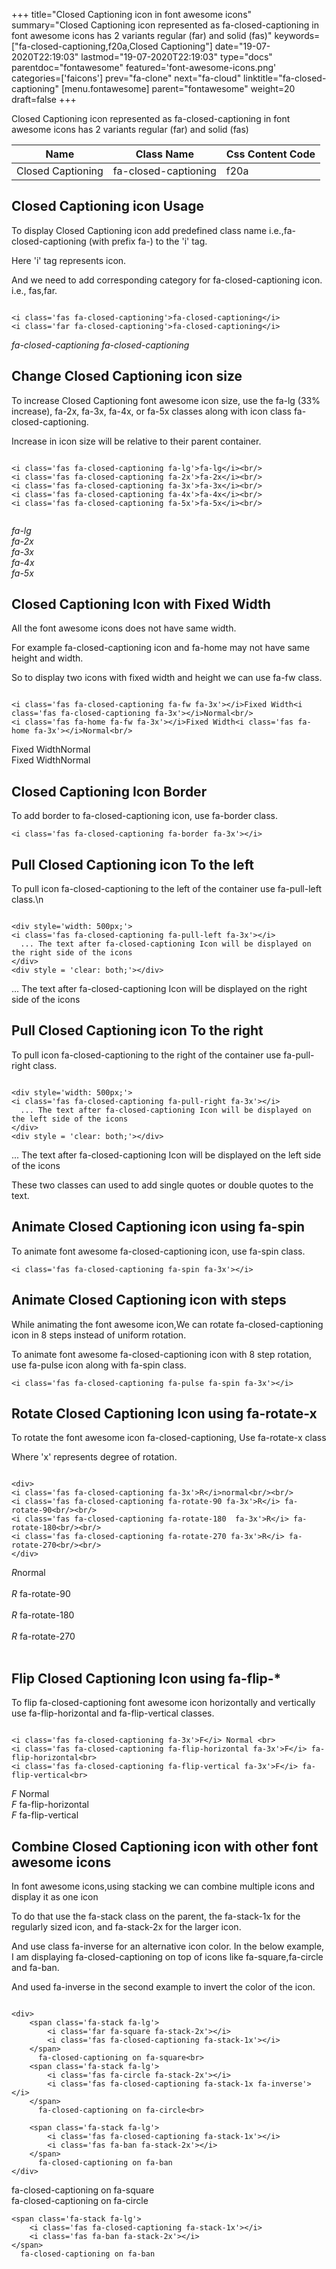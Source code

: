 +++
title="Closed Captioning icon in font awesome icons"
summary="Closed Captioning icon represented as fa-closed-captioning in font awesome icons has 2 variants regular (far) and solid (fas)"
keywords=["fa-closed-captioning,f20a,Closed Captioning"]
date="19-07-2020T22:19:03"
lastmod="19-07-2020T22:19:03"
type="docs"
parentdoc="fontawesome"
featured='font-awesome-icons.png'
categories=['faicons']
prev="fa-clone"
next="fa-cloud"
linktitle="fa-closed-captioning"
[menu.fontawesome]
parent="fontawesome"
weight=20
draft=false
+++


Closed Captioning icon represented as fa-closed-captioning in font awesome icons has 2 variants regular (far) and solid (fas)

<div class='table-responsive'><table class='table'><thead><tr><th>Name</th><th>Class Name</th><th>Css Content Code</th></tr></thead><tbody><tr><td>Closed Captioning</td><td>fa-closed-captioning</td><td>f20a</td></tr></tbody></table></div>



## Closed Captioning icon Usage

To display Closed Captioning icon add predefined class name i.e.,fa-closed-captioning (with prefix fa-) to the 'i' tag.

Here 'i' tag represents icon.

And we need to add corresponding category for fa-closed-captioning icon. i.e., fas,far.


```

<i class='fas fa-closed-captioning'>fa-closed-captioning</i>
<i class='far fa-closed-captioning'>fa-closed-captioning</i>
```

<i class='fas fa-closed-captioning'>fa-closed-captioning</i>
<i class='far fa-closed-captioning'>fa-closed-captioning</i>




## Change Closed Captioning icon size
To increase Closed Captioning font awesome icon size, use the fa-lg (33% increase), fa-2x, fa-3x, fa-4x, or fa-5x classes along with icon class fa-closed-captioning.

Increase in icon size will be relative to their parent container. 

```

<i class='fas fa-closed-captioning fa-lg'>fa-lg</i><br/>
<i class='fas fa-closed-captioning fa-2x'>fa-2x</i><br/>
<i class='fas fa-closed-captioning fa-3x'>fa-3x</i><br/>
<i class='fas fa-closed-captioning fa-4x'>fa-4x</i><br/>
<i class='fas fa-closed-captioning fa-5x'>fa-5x</i><br/>
            
```

<i class='fas fa-closed-captioning fa-lg'>fa-lg</i><br/>
<i class='fas fa-closed-captioning fa-2x'>fa-2x</i><br/>
<i class='fas fa-closed-captioning fa-3x'>fa-3x</i><br/>
<i class='fas fa-closed-captioning fa-4x'>fa-4x</i><br/>
<i class='fas fa-closed-captioning fa-5x'>fa-5x</i><br/>
            



## Closed Captioning Icon with Fixed Width 

All the font awesome icons does not have same width.

For example fa-closed-captioning icon and fa-home may not have same height and width.

So to display two icons with fixed width and height we can use fa-fw class.


```

<i class='fas fa-closed-captioning fa-fw fa-3x'></i>Fixed Width<i class='fas fa-closed-captioning fa-3x'></i>Normal<br/>
<i class='fas fa-home fa-fw fa-3x'></i>Fixed Width<i class='fas fa-home fa-3x'></i>Normal<br/>
```

<i class='fas fa-closed-captioning fa-fw fa-3x'></i>Fixed Width<i class='fas fa-closed-captioning fa-3x'></i>Normal<br/>
<i class='fas fa-home fa-fw fa-3x'></i>Fixed Width<i class='fas fa-home fa-3x'></i>Normal<br/>



## Closed Captioning Icon Border 

To add border to fa-closed-captioning icon, use fa-border class.


```
<i class='fas fa-closed-captioning fa-border fa-3x'></i>

```
<i class='fas fa-closed-captioning fa-border fa-3x'></i>





## Pull Closed Captioning icon To the left

To pull icon fa-closed-captioning to the left of the container use fa-pull-left class.\n

```

<div style='width: 500px;'>
<i class='fas fa-closed-captioning fa-pull-left fa-3x'></i>
  ... The text after fa-closed-captioning Icon will be displayed on the right side of the icons
</div>
<div style = 'clear: both;'></div>
```

<div style='width: 500px;'>
<i class='fas fa-closed-captioning fa-pull-left fa-3x'></i>
  ... The text after fa-closed-captioning Icon will be displayed on the right side of the icons
</div>
<div style = 'clear: both;'></div>




## Pull Closed Captioning icon To the right
To pull icon fa-closed-captioning to the right of the container use fa-pull-right class.

```

<div style='width: 500px;'>
<i class='fas fa-closed-captioning fa-pull-right fa-3x'></i>
  ... The text after fa-closed-captioning Icon will be displayed on the left side of the icons
</div>
<div style = 'clear: both;'></div>
```

<div style='width: 500px;'>
<i class='fas fa-closed-captioning fa-pull-right fa-3x'></i>
  ... The text after fa-closed-captioning Icon will be displayed on the left side of the icons
</div>
<div style = 'clear: both;'></div>

These two classes can used to add single quotes or double quotes to the text.


## Animate Closed Captioning icon using fa-spin
To animate font awesome fa-closed-captioning icon, use fa-spin class.

```
<i class='fas fa-closed-captioning fa-spin fa-3x'></i>
```
<i class='fas fa-closed-captioning fa-spin fa-3x'></i>




## Animate Closed Captioning icon with steps
While animating the font awesome icon,We can rotate fa-closed-captioning icon in 8 steps instead of uniform rotation.

To animate font awesome fa-closed-captioning icon with 8 step rotation, use fa-pulse icon along with fa-spin class.


```
<i class='fas fa-closed-captioning fa-pulse fa-spin fa-3x'></i>

```
<i class='fas fa-closed-captioning fa-pulse fa-spin fa-3x'></i>





## Rotate Closed Captioning Icon using fa-rotate-x
To rotate the font awesome icon fa-closed-captioning, Use fa-rotate-x class

Where 'x' represents degree of rotation.


```

<div>
<i class='fas fa-closed-captioning fa-3x'>R</i>normal<br/><br/>
<i class='fas fa-closed-captioning fa-rotate-90 fa-3x'>R</i> fa-rotate-90<br/><br/> 
<i class='fas fa-closed-captioning fa-rotate-180  fa-3x'>R</i> fa-rotate-180<br/><br/> 
<i class='fas fa-closed-captioning fa-rotate-270 fa-3x'>R</i> fa-rotate-270<br/><br/>
</div>
```

<div>
<i class='fas fa-closed-captioning fa-3x'>R</i>normal<br/><br/>
<i class='fas fa-closed-captioning fa-rotate-90 fa-3x'>R</i> fa-rotate-90<br/><br/> 
<i class='fas fa-closed-captioning fa-rotate-180  fa-3x'>R</i> fa-rotate-180<br/><br/> 
<i class='fas fa-closed-captioning fa-rotate-270 fa-3x'>R</i> fa-rotate-270<br/><br/>
</div>




## Flip Closed Captioning Icon using fa-flip-*
To flip fa-closed-captioning font awesome icon horizontally and vertically use fa-flip-horizontal and fa-flip-vertical classes. 

```

<i class='fas fa-closed-captioning fa-3x'>F</i> Normal <br>
<i class='fas fa-closed-captioning fa-flip-horizontal fa-3x'>F</i> fa-flip-horizontal<br>
<i class='fas fa-closed-captioning fa-flip-vertical fa-3x'>F</i> fa-flip-vertical<br>
```

<i class='fas fa-closed-captioning fa-3x'>F</i> Normal <br>
<i class='fas fa-closed-captioning fa-flip-horizontal fa-3x'>F</i> fa-flip-horizontal<br>
<i class='fas fa-closed-captioning fa-flip-vertical fa-3x'>F</i> fa-flip-vertical<br>




## Combine Closed Captioning icon with other font awesome icons
In font awesome icons,using stacking we can combine multiple icons and display it as one icon 

To do that use the fa-stack class on the parent, the fa-stack-1x for the regularly sized icon, and fa-stack-2x for the larger icon.

And use class fa-inverse for an alternative icon color. 
In the below example, I am displaying fa-closed-captioning on top of icons like fa-square,fa-circle and fa-ban.

And used fa-inverse in the second example to invert the color of the icon.

```

<div>
    <span class='fa-stack fa-lg'>
        <i class='far fa-square fa-stack-2x'></i>
        <i class='fas fa-closed-captioning fa-stack-1x'></i>
    </span>
      fa-closed-captioning on fa-square<br>
    <span class='fa-stack fa-lg'>
        <i class='fas fa-circle fa-stack-2x'></i>
        <i class='fas fa-closed-captioning fa-stack-1x fa-inverse'></i>
    </span>
      fa-closed-captioning on fa-circle<br>

    <span class='fa-stack fa-lg'>
        <i class='fas fa-closed-captioning fa-stack-1x'></i>
        <i class='fas fa-ban fa-stack-2x'></i>
    </span>
      fa-closed-captioning on fa-ban
</div>
```

<div>
    <span class='fa-stack fa-lg'>
        <i class='far fa-square fa-stack-2x'></i>
        <i class='fas fa-closed-captioning fa-stack-1x'></i>
    </span>
      fa-closed-captioning on fa-square<br>
    <span class='fa-stack fa-lg'>
        <i class='fas fa-circle fa-stack-2x'></i>
        <i class='fas fa-closed-captioning fa-stack-1x fa-inverse'></i>
    </span>
      fa-closed-captioning on fa-circle<br>

    <span class='fa-stack fa-lg'>
        <i class='fas fa-closed-captioning fa-stack-1x'></i>
        <i class='fas fa-ban fa-stack-2x'></i>
    </span>
      fa-closed-captioning on fa-ban
</div>






